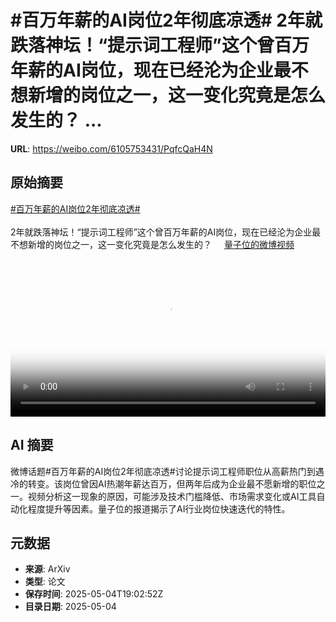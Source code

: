 # #百万年薪的AI岗位2年彻底凉透# 2年就跌落神坛！“提示词工程师”这个曾百万年薪的AI岗位，现在已经沦为企业最不想新增的岗位之一，这一变化究竟是怎么发生的？ ...

**URL**: https://weibo.com/6105753431/PqfcQaH4N

## 原始摘要

<a href="https://m.weibo.cn/search?containerid=231522type%3D1%26t%3D10%26q%3D%23%E7%99%BE%E4%B8%87%E5%B9%B4%E8%96%AA%E7%9A%84AI%E5%B2%97%E4%BD%8D2%E5%B9%B4%E5%BD%BB%E5%BA%95%E5%87%89%E9%80%8F%23&amp;extparam=%23%E7%99%BE%E4%B8%87%E5%B9%B4%E8%96%AA%E7%9A%84AI%E5%B2%97%E4%BD%8D2%E5%B9%B4%E5%BD%BB%E5%BA%95%E5%87%89%E9%80%8F%23" data-hide=""><span class="surl-text">#百万年薪的AI岗位2年彻底凉透#</span></a> <br><br>2年就跌落神坛！“提示词工程师”这个曾百万年薪的AI岗位，现在已经沦为企业最不想新增的岗位之一，这一变化究竟是怎么发生的？ <a href="https://video.weibo.com/show?fid=1034:5161168600498201" data-hide=""><span class="url-icon"><img style="width: 1rem;height: 1rem" src="https://h5.sinaimg.cn/upload/2015/09/25/3/timeline_card_small_video_default.png" referrerpolicy="no-referrer"></span><span class="surl-text">量子位的微博视频</span></a> <br clear="both"><div style="clear: both"></div><video controls="controls" poster="https://tvax2.sinaimg.cn/orj480/006Fd7o3ly1i0yx5tas3cj30u01hcjtl.jpg" style="width: 100%"><source src="https://f.video.weibocdn.com/o0/UbqLpcOwlx08nSygajO801041200o8YV0E010.mp4?label=mp4_720p&amp;template=720x1280.24.0&amp;ori=0&amp;ps=1CwnkDw1GXwCQx&amp;Expires=1746388943&amp;ssig=Q7oSRCVt3P&amp;KID=unistore,video"><source src="https://f.video.weibocdn.com/o0/iSrgvmUrlx08nSyfEIKI01041200en990E010.mp4?label=mp4_hd&amp;template=540x960.24.0&amp;ori=0&amp;ps=1CwnkDw1GXwCQx&amp;Expires=1746388943&amp;ssig=OqSvIJjJue&amp;KID=unistore,video"><source src="https://f.video.weibocdn.com/o0/ggro2oYilx08nSyfzEly010412007uiD0E010.mp4?label=mp4_ld&amp;template=360x640.24.0&amp;ori=0&amp;ps=1CwnkDw1GXwCQx&amp;Expires=1746388943&amp;ssig=Xa%2BHgq5kiz&amp;KID=unistore,video"><p>视频无法显示，请前往<a href="https://video.weibo.com/show?fid=1034%3A5161168600498201" target="_blank" rel="noopener noreferrer">微博视频</a>观看。</p></video>

## AI 摘要

微博话题#百万年薪的AI岗位2年彻底凉透#讨论提示词工程师职位从高薪热门到遇冷的转变。该岗位曾因AI热潮年薪达百万，但两年后成为企业最不愿新增的职位之一。视频分析这一现象的原因，可能涉及技术门槛降低、市场需求变化或AI工具自动化程度提升等因素。量子位的报道揭示了AI行业岗位快速迭代的特性。

## 元数据

- **来源**: ArXiv
- **类型**: 论文
- **保存时间**: 2025-05-04T19:02:52Z
- **目录日期**: 2025-05-04
